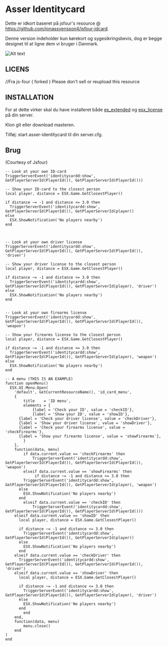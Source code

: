 # Asser Identitycard
Dette er idkort baseret på jsfour's resource @ https://github.com/jonassvensson4/jsfour-idcard.

Denne version indeholder kun kørekort og sygesikringsbevis, dog er begge designet til at ligne dem vi bruger i Danmark.

![Alt text](http://itseasy.dk/e5818b9e.png "Asser IdentityCard")

## LICENS
//Fra js-four ( forked )
Please don't sell or reupload this resource

## INSTALLATION
For at dette virker skal du have installeret både <a href="https://github.com/ESX-Org/es_extended">es_extended</a> og <a href="https://github.com/ESX-Org/esx_license">esx_license</a> på din server.

Klon git eller download masteren.

Tilføj: start asser-identitycard til din server.cfg.

## Brug
(Courtesy of Jsfour)
```
-- Look at your own ID-card
TriggerServerEvent('identitycardd:show', GetPlayerServerId(PlayerId()), GetPlayerServerId(PlayerId()))

-- Show your ID-card to the closest person
local player, distance = ESX.Game.GetClosestPlayer()

if distance ~= -1 and distance <= 3.0 then
  TriggerServerEvent('identitycardd:show', GetPlayerServerId(PlayerId()), GetPlayerServerId(player))
else
  ESX.ShowNotification('No players nearby')
end



-- Look at your own driver license
TriggerServerEvent('identitycardd:show', GetPlayerServerId(PlayerId()), GetPlayerServerId(PlayerId()), 'driver')

-- Show your driver license to the closest person
local player, distance = ESX.Game.GetClosestPlayer()

if distance ~= -1 and distance <= 3.0 then
  TriggerServerEvent('identitycardd:show', GetPlayerServerId(PlayerId()), GetPlayerServerId(player), 'driver')
else
  ESX.ShowNotification('No players nearby')
end


-- Look at your own firearms license
TriggerServerEvent('identitycardd:show', GetPlayerServerId(PlayerId()), GetPlayerServerId(PlayerId()), 'weapon')

-- Show your firearms license to the closest person
local player, distance = ESX.Game.GetClosestPlayer()

if distance ~= -1 and distance <= 3.0 then
  TriggerServerEvent('identitycardd:show', GetPlayerServerId(PlayerId()), GetPlayerServerId(player), 'weapon')
else
  ESX.ShowNotification('No players nearby')
end

-- A menu (THIS IS AN EXAMPLE)
function openMenu()
  ESX.UI.Menu.Open(
	'default', GetCurrentResourceName(), 'id_card_menu',
	{
		title    = 'ID menu',
		elements = {
			{label = 'Check your ID', value = 'checkID'},
			{label = 'Show your ID', value = 'showID'},
      {label = 'Check your driver license', value = 'checkDriver'},
      {label = 'Show your driver license', value = 'showDriver'},
      {label = 'Check your firearms license', value = 'checkFirearms'},
      {label = 'Show your firearms license', value = 'showFirearms'},
		}
	},
	function(data, menu)
		if data.current.value == 'checkFirearms' then
			TriggerServerEvent('identitycardd:show', GetPlayerServerId(PlayerId()), GetPlayerServerId(PlayerId()), 'weapon')
		elseif data.current.value == 'showFirearms' then
			 if distance ~= -1 and distance <= 3.0 then
        TriggerServerEvent('identitycardd:show', GetPlayerServerId(PlayerId()), GetPlayerServerId(player), 'weapon')
      else
        ESX.ShowNotification('No players nearby')
      end
		elseif data.current.value == 'checkID' then
			TriggerServerEvent('identitycardd:show', GetPlayerServerId(PlayerId()), GetPlayerServerId(PlayerId()))
    elseif data.current.value == 'showID' then
      local player, distance = ESX.Game.GetClosestPlayer()

      if distance ~= -1 and distance <= 3.0 then
        TriggerServerEvent('identitycardd:show', GetPlayerServerId(PlayerId()), GetPlayerServerId(player))
      else
        ESX.ShowNotification('No players nearby')
      end
    elseif data.current.value == 'checkDriver' then
      TriggerServerEvent('identitycardd:show', GetPlayerServerId(PlayerId()), GetPlayerServerId(PlayerId()), 'driver')
    elseif data.current.value == 'showDriver' then
      local player, distance = ESX.Game.GetClosestPlayer()

      if distance ~= -1 and distance <= 3.0 then
        TriggerServerEvent('identitycardd:show', GetPlayerServerId(PlayerId()), GetPlayerServerId(player), 'driver')
      else
        ESX.ShowNotification('No players nearby')
      end
		end
	end,
	function(data, menu)
		menu.close()
	end
)
end
```
